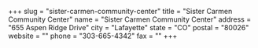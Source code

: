 +++
slug = "sister-carmen-community-center"
title = "Sister Carmen Community Center"
name = "Sister Carmen Community Center"
address = "655 Aspen Ridge Drive"
city = "Lafayette"
state = "CO"
postal = "80026"
website = ""
phone = "303-665-4342"
fax = ""
+++
